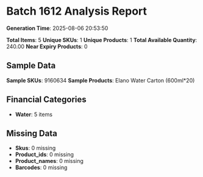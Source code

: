 # Batch 1612 Analysis Report

**Generation Time**: 2025-08-06 20:53:50

**Total Items**: 5
**Unique SKUs**: 1
**Unique Products**: 1
**Total Available Quantity**: 240.00
**Near Expiry Products**: 0

## Sample Data
**Sample SKUs**: 9160634
**Sample Products**: Elano Water Carton (600ml*20)

## Financial Categories
- **Water**: 5 items

## Missing Data
- **Skus**: 0 missing
- **Product_ids**: 0 missing
- **Product_names**: 0 missing
- **Barcodes**: 0 missing
